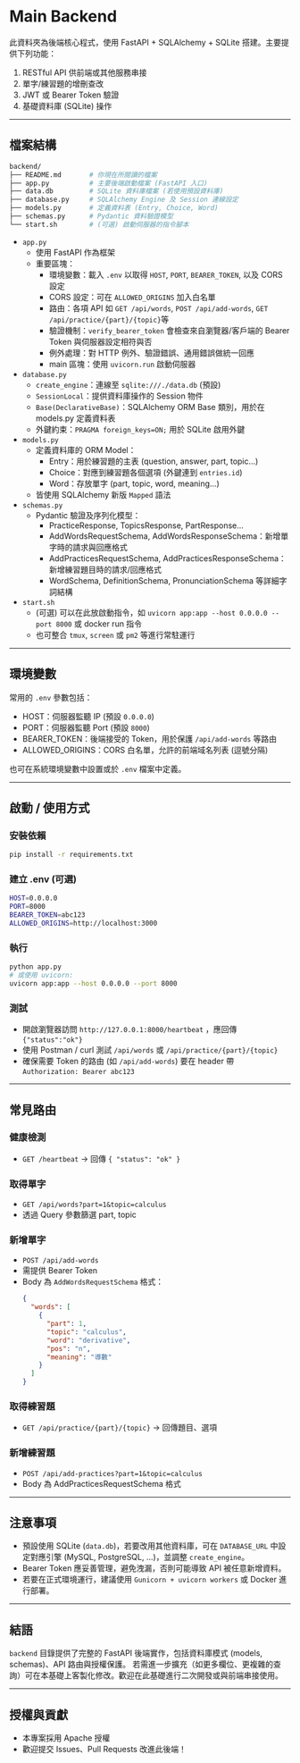 # Main Backend

此資料夾為後端核心程式，使用 FastAPI + SQLAlchemy + SQLite 搭建。主要提供下列功能：

1. RESTful API 供前端或其他服務串接
2. 單字/練習題的增刪查改
3. JWT 或 Bearer Token 驗證
4. 基礎資料庫 (SQLite) 操作

---

## 檔案結構

```bash
backend/
├── README.md       # 你現在所閱讀的檔案
├── app.py          # 主要後端啟動檔案 (FastAPI 入口)
├── data.db         # SQLite 資料庫檔案 (若使用預設資料庫)
├── database.py     # SQLAlchemy Engine 及 Session 連線設定
├── models.py       # 定義資料表 (Entry, Choice, Word)
├── schemas.py      # Pydantic 資料驗證模型
└── start.sh        # (可選) 啟動伺服器的指令腳本
```

- `app.py`
    - 使用 FastAPI 作為框架
    - 重要區塊：
        - 環境變數：載入 `.env` 以取得 `HOST`, `PORT`, `BEARER_TOKEN`, 以及 CORS 設定
        - CORS 設定：可在 `ALLOWED_ORIGINS` 加入白名單
        - 路由：各項 API 如 `GET /api/words`, `POST /api/add-words`, `GET /api/practice/{part}/{topic}`等
        - 驗證機制：`verify_bearer_token` 會檢查來自瀏覽器/客戶端的 Bearer Token 與伺服器設定相符與否
        - 例外處理：對 HTTP 例外、驗證錯誤、通用錯誤做統一回應
        - main 區塊：使用 `uvicorn.run` 啟動伺服器
- `database.py`
    - `create_engine`：連線至 `sqlite:///./data.db` (預設)
    - `SessionLocal`：提供資料庫操作的 Session 物件
    - `Base(DeclarativeBase)`：SQLAlchemy ORM Base 類別，用於在 models.py 定義資料表
    - 外鍵約束：`PRAGMA foreign_keys=ON;` 用於 SQLite 啟用外鍵
- `models.py`
    - 定義資料庫的 ORM Model：
        - Entry：用於練習題的主表 (question, answer, part, topic...)
        - Choice：對應到練習題各個選項 (外鍵連到 `entries.id`)
        - Word：存放單字 (part, topic, word, meaning...)
    - 皆使用 SQLAlchemy 新版 `Mapped` 語法
- `schemas.py`
    - Pydantic 驗證及序列化模型：
        - PracticeResponse, TopicsResponse, PartResponse...
        - AddWordsRequestSchema, AddWordsResponseSchema：新增單字時的請求與回應格式
        - AddPracticesRequestSchema, AddPracticesResponseSchema：新增練習題目時的請求/回應格式
        - WordSchema, DefinitionSchema, PronunciationSchema 等詳細字詞結構
- `start.sh`
    - (可選) 可以在此放啟動指令，如 `uvicorn app:app --host 0.0.0.0 --port 8000` 或 docker run 指令
    - 也可整合 `tmux`, `screen` 或 `pm2` 等進行常駐運行

---

## 環境變數

常用的 `.env` 參數包括：

- HOST：伺服器監聽 IP (預設 `0.0.0.0`)
- PORT：伺服器監聽 Port (預設 `8000`)
- BEARER_TOKEN：後端接受的 Token，用於保護 `/api/add-words` 等路由
- ALLOWED_ORIGINS：CORS 白名單，允許的前端域名列表 (逗號分隔)

也可在系統環境變數中設置或於 `.env` 檔案中定義。

--- 

## 啟動 / 使用方式

### 安裝依賴

```bash
pip install -r requirements.txt
```

### 建立 .env (可選)

```bash
HOST=0.0.0.0
PORT=8000
BEARER_TOKEN=abc123
ALLOWED_ORIGINS=http://localhost:3000
```

### 執行

```bash
python app.py
# 或使用 uvicorn:
uvicorn app:app --host 0.0.0.0 --port 8000
```

### 測試

- 開啟瀏覽器訪問 `http://127.0.0.1:8000/heartbeat` ，應回傳 `{"status":"ok"}`
- 使用 Postman / curl 測試 `/api/words` 或 `/api/practice/{part}/{topic}`
- 確保需要 Token 的路由 (如 `/api/add-words`) 要在 header 帶 `Authorization: Bearer abc123`

---

## 常見路由

### 健康檢測

- `GET /heartbeat` → 回傳 `{ "status": "ok" }`

### 取得單字

- `GET /api/words?part=1&topic=calculus`
- 透過 Query 參數篩選 part, topic

### 新增單字

- `POST /api/add-words`
- 需提供 Bearer Token
- Body 為 `AddWordsRequestSchema` 格式：
    ```json
    {
      "words": [
        {
          "part": 1,
          "topic": "calculus",
          "word": "derivative",
          "pos": "n",
          "meaning": "導數"
        }
      ]
    }
    ```

### 取得練習題

- `GET /api/practice/{part}/{topic}` → 回傳題目、選項

### 新增練習題

- `POST /api/add-practices?part=1&topic=calculus`
- Body 為 AddPracticesRequestSchema 格式

---

## 注意事項

- 預設使用 SQLite (`data.db`)，若要改用其他資料庫，可在 `DATABASE_URL` 中設定對應引擎 (MySQL, PostgreSQL, ...)，並調整
  `create_engine`。
- Bearer Token 應妥善管理，避免洩漏，否則可能導致 API 被任意新增資料。
- 若要在正式環境運行，建議使用 `Gunicorn + uvicorn workers` 或 Docker 進行部署。

---

## 結語

`backend` 目錄提供了完整的 FastAPI 後端實作，包括資料庫模式 (models, schemas)、API 路由與授權保護。
若需進一步擴充（如更多欄位、更複雜的查詢）可在本基礎上客製化修改。歡迎在此基礎進行二次開發或與前端串接使用。

---

## 授權與貢獻

- 本專案採用 Apache 授權
- 歡迎提交 Issues、Pull Requests 改進此後端！
